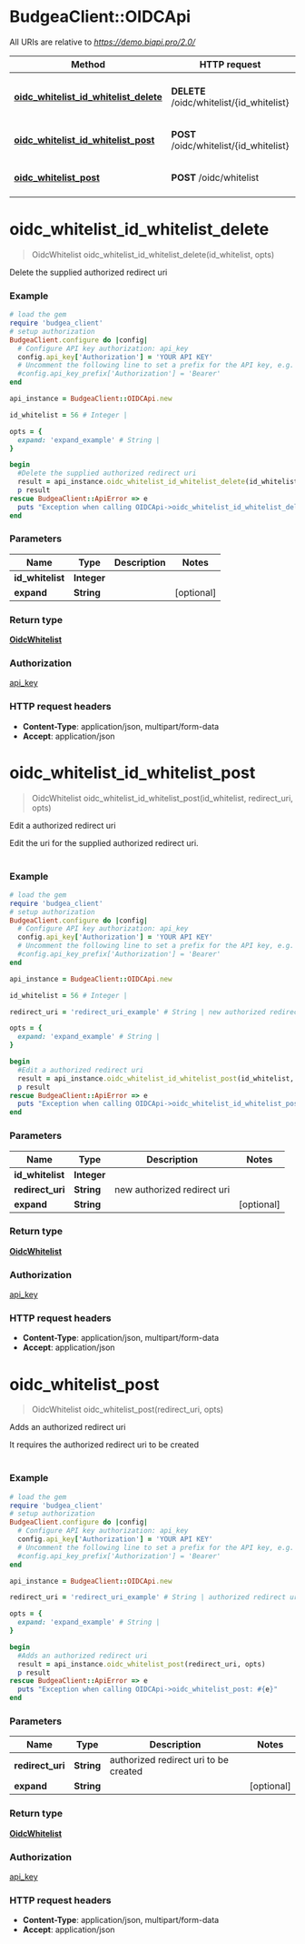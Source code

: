 # BudgeaClient::OIDCApi

All URIs are relative to *https://demo.biapi.pro/2.0/*

Method | HTTP request | Description
------------- | ------------- | -------------
[**oidc_whitelist_id_whitelist_delete**](OIDCApi.md#oidc_whitelist_id_whitelist_delete) | **DELETE** /oidc/whitelist/{id_whitelist} | Delete the supplied authorized redirect uri
[**oidc_whitelist_id_whitelist_post**](OIDCApi.md#oidc_whitelist_id_whitelist_post) | **POST** /oidc/whitelist/{id_whitelist} | Edit a authorized redirect uri
[**oidc_whitelist_post**](OIDCApi.md#oidc_whitelist_post) | **POST** /oidc/whitelist | Adds an authorized redirect uri


# **oidc_whitelist_id_whitelist_delete**
> OidcWhitelist oidc_whitelist_id_whitelist_delete(id_whitelist, opts)

Delete the supplied authorized redirect uri



### Example
```ruby
# load the gem
require 'budgea_client'
# setup authorization
BudgeaClient.configure do |config|
  # Configure API key authorization: api_key
  config.api_key['Authorization'] = 'YOUR API KEY'
  # Uncomment the following line to set a prefix for the API key, e.g. 'Bearer' (defaults to nil)
  #config.api_key_prefix['Authorization'] = 'Bearer'
end

api_instance = BudgeaClient::OIDCApi.new

id_whitelist = 56 # Integer | 

opts = { 
  expand: 'expand_example' # String | 
}

begin
  #Delete the supplied authorized redirect uri
  result = api_instance.oidc_whitelist_id_whitelist_delete(id_whitelist, opts)
  p result
rescue BudgeaClient::ApiError => e
  puts "Exception when calling OIDCApi->oidc_whitelist_id_whitelist_delete: #{e}"
end
```

### Parameters

Name | Type | Description  | Notes
------------- | ------------- | ------------- | -------------
 **id_whitelist** | **Integer**|  | 
 **expand** | **String**|  | [optional] 

### Return type

[**OidcWhitelist**](OidcWhitelist.md)

### Authorization

[api_key](../README.md#api_key)

### HTTP request headers

 - **Content-Type**: application/json, multipart/form-data
 - **Accept**: application/json



# **oidc_whitelist_id_whitelist_post**
> OidcWhitelist oidc_whitelist_id_whitelist_post(id_whitelist, redirect_uri, opts)

Edit a authorized redirect uri

Edit the uri for the supplied authorized redirect uri.<br><br>

### Example
```ruby
# load the gem
require 'budgea_client'
# setup authorization
BudgeaClient.configure do |config|
  # Configure API key authorization: api_key
  config.api_key['Authorization'] = 'YOUR API KEY'
  # Uncomment the following line to set a prefix for the API key, e.g. 'Bearer' (defaults to nil)
  #config.api_key_prefix['Authorization'] = 'Bearer'
end

api_instance = BudgeaClient::OIDCApi.new

id_whitelist = 56 # Integer | 

redirect_uri = 'redirect_uri_example' # String | new authorized redirect uri

opts = { 
  expand: 'expand_example' # String | 
}

begin
  #Edit a authorized redirect uri
  result = api_instance.oidc_whitelist_id_whitelist_post(id_whitelist, redirect_uri, opts)
  p result
rescue BudgeaClient::ApiError => e
  puts "Exception when calling OIDCApi->oidc_whitelist_id_whitelist_post: #{e}"
end
```

### Parameters

Name | Type | Description  | Notes
------------- | ------------- | ------------- | -------------
 **id_whitelist** | **Integer**|  | 
 **redirect_uri** | **String**| new authorized redirect uri | 
 **expand** | **String**|  | [optional] 

### Return type

[**OidcWhitelist**](OidcWhitelist.md)

### Authorization

[api_key](../README.md#api_key)

### HTTP request headers

 - **Content-Type**: application/json, multipart/form-data
 - **Accept**: application/json



# **oidc_whitelist_post**
> OidcWhitelist oidc_whitelist_post(redirect_uri, opts)

Adds an authorized redirect uri

It requires the authorized redirect uri to be created<br><br>

### Example
```ruby
# load the gem
require 'budgea_client'
# setup authorization
BudgeaClient.configure do |config|
  # Configure API key authorization: api_key
  config.api_key['Authorization'] = 'YOUR API KEY'
  # Uncomment the following line to set a prefix for the API key, e.g. 'Bearer' (defaults to nil)
  #config.api_key_prefix['Authorization'] = 'Bearer'
end

api_instance = BudgeaClient::OIDCApi.new

redirect_uri = 'redirect_uri_example' # String | authorized redirect uri to be created

opts = { 
  expand: 'expand_example' # String | 
}

begin
  #Adds an authorized redirect uri
  result = api_instance.oidc_whitelist_post(redirect_uri, opts)
  p result
rescue BudgeaClient::ApiError => e
  puts "Exception when calling OIDCApi->oidc_whitelist_post: #{e}"
end
```

### Parameters

Name | Type | Description  | Notes
------------- | ------------- | ------------- | -------------
 **redirect_uri** | **String**| authorized redirect uri to be created | 
 **expand** | **String**|  | [optional] 

### Return type

[**OidcWhitelist**](OidcWhitelist.md)

### Authorization

[api_key](../README.md#api_key)

### HTTP request headers

 - **Content-Type**: application/json, multipart/form-data
 - **Accept**: application/json



